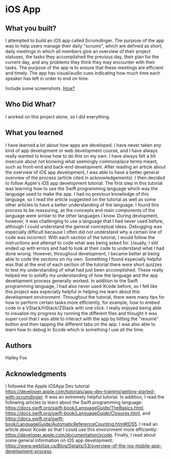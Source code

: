 # iOS App 


## What you built? 

I attempted to build an iOS app called Scrumdinger. The purpose of the app was to help users manage their daily "scrums", which are defined as short, daily meetings in which all members give an overview of their project statuses, the tasks they accomplished the previous day, their plan for the current day, and any problems they think they may encounter with their tasks. The purpose of the app is to ensure that these meetings are efficient and timely. The app has visual/audio cues indicating how much time each speaker has left in order to end on time. 

Include some screenshots.
[How?](https://help.github.com/articles/about-readmes/#relative-links-and-image-paths-in-readme-files)

## Who Did What?

I worked on this project alone, so I did everything. 

## What you learned

I have learned a lot about how apps are developed. I have never taken any kind of app development or web development course, and I have always really wanted to know how to do this on my own. I have always felt a bit insecure about not knowing what seemingly commonplace terms meant, such as front-end and back-end development. After reading an article about the overview of iOS app development, I was able to have a better general overview of the process (article cited in acknowledgements). I then decided to follow Apple's iOS app development tutorial. The first step in this tutorial was learning how to use the Swift programming language which was the language used to make the app. I had no previous knowledge of this language, so I read the article suggested on the tutorial as well as some other articles to have a better understanding of the language. I found this process to be reassuring, as the concepts and main components of the language were similar to the other languages I know. During devlopment, however, it was challenging to use a language that I had never used before, although I could understand the general conceptual ideas. Debugging was especially difficult because I often did not understand why a certain line of code was incorrect. With each section of the tutorial, I would follow the instructions and attempt to code what was being asked for. Usually, I still ended up with errors and had to look at their code to understand what I had done wrong. However, throughout development, I became better at being able to code the sections on my own. Something I found especially helpful was that at the end of each section of the tutorial there were short quizzes to test my understanding of what had just been accomplished. These really helped me to solidfy my understanding of how the language and the app development process generally worked. In addition to the Swift programming language, I had also never used Xcode before, so I felt like this project was especially helpful in helping me learn about this development environment. Throughout the tutorial, there were many tips for how to perform certain tasks more efficiently, for example, how to embed code in a VStack/HStack/ZStack with one click. I really enjoyed being able to visualize my progress by running the different files and thought it was super cool that I was able to interact with the app by hitting the "resume" button and then tapping the different tabs on the app. I was also able to learn how to debug in Scode which is something I use all the time. 

## Authors

Hailey Fox 

## Acknowledgments

I followed the Apple iOSApp Dev tutorial https://developer.apple.com/tutorials/app-dev-training/getting-started-with-scrumdinger. It was an extremely helpful tutorial. In addition, I read the following articles to learn about the Swift programming language: https://docs.swift.org/swift-book/LanguageGuide/TheBasics.html, https://docs.swift.org/swift-book/LanguageGuide/Closures.html, and https://docs.swift.org/swift-book/LanguageGuide/AutomaticReferenceCounting.html#ID55. I read an article about Xcode so that I could use this environment more efficiently: https://developer.apple.com/documentation/xcode. Finally, I read about some general information on iOS app development: https://www.webilize.ca/Blog/Details/53/overview-of-the-ios-mobile-app-development-process. 
